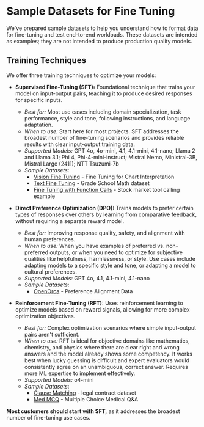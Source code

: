 # Sample Datasets for Fine Tuning

We've prepared sample datasets to help you understand how to format data for fine-tuning and test end-to-end workloads. These datasets are intended as examples; they are not intended to produce production quality models.

## Training Techniques
We offer three training techniques to optimize your models:

- **Supervised Fine-Tuning (SFT):** Foundational technique that trains your model on input-output pairs, teaching it to produce desired responses for specific inputs.
    - *Best for:* Most use cases including domain specialization, task performance, style and tone, following instructions, and language adaptation.
    - *When to use:* Start here for most projects. SFT addresses the broadest number of fine-tuning scenarios and provides reliable results with clear input-output training data.
    - *Supported Models:* GPT 4o, 4o-mini, 4.1, 4.1-mini, 4.1-nano; Llama 2 and Llama 3.1; Phi 4, Phi-4-mini-instruct; Mistral Nemo, Ministral-3B, Mistral Large (2411); NTT Tsuzumi-7b
    - *Sample Datasets*: 
         - [Vision Fine Tuning](./Supervised_Fine_Tuning/Multimodal-chartqa/) - Fine Tuning for Chart Interpretation
        - [Text Fine Tuning](./Supervised_Fine_Tuning/Text-GSM8K/) - Grade School Math dataset
        - [Fine Tuning with Function Calls](./Supervised_Fine_Tuning/Tool-Calling) - Stock market tool calling example

- **Direct Preference Optimization (DPO):** Trains models to prefer certain types of responses over others by learning from comparative feedback, without requiring a separate reward model.
    - *Best for:* Improving response quality, safety, and alignment with human preferences.
    - *When to use:* When you have examples of preferred vs. non-preferred outputs, or when you need to optimize for subjective qualities like helpfulness, harmlessness, or style. Use cases include adapting models to a specific style and tone, or adapting a model to cultural preferences.
    - *Supported Models:* GPT 4o, 4.1, 4.1-mini, 4.1-nano
    - *Sample Datasets*: 
         -  [OpenOrca](./Direct_Preference_Optimization/orca_dpo_pairs/) - Preference Alignment Data
       
- **Reinforcement Fine-Tuning (RFT):** Uses reinforcement learning to optimize models based on reward signals, allowing for more complex optimization objectives.

    - *Best for:* Complex optimization scenarios where simple input-output pairs aren't sufficient.
    - *When to use:* RFT is ideal for objective domains like mathematics, chemistry, and physics where there are clear right and wrong answers and the model already shows some competency. It works best when lucky guessing is difficult and expert evaluators would consistently agree on an unambiguous, correct answer. Requires more ML expertise to implement effectively.
    - *Supported Models:* o4-mini
    - *Sample Datasets*: 
         - [Clause Matching](./Reinforcement_Fine_Tuning/clause-matching/) - legal contract dataset
        -  [Med MCQ](./Reinforcement_Fine_Tuning/MedMCQ/) - Multiple Choice Medical Q&A

**Most customers should start with SFT,** as it addresses the broadest number of fine-tuning use cases.